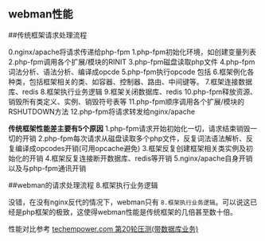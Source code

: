 ## webman性能

##传统框架请求处理流程

0.nginx/apache将请求传递给php-fpm
1.php-fpm初始化环境，如创建变量列表
2.php-fpm调用各个扩展/模块的RINIT
3.php-fpm磁盘读取php文件
4.php-fpm词法分析、语法分析、编译成opcde
5.php-fpm执行opcode 包括
6.框架例化各种类，包括框架相关的类、如容器、控制器、路由、中间键等。
7.框架连接数据库、redis
8.框架执行业务逻辑
9.框架关闭数据库、redis
10.php-fpm释放资源、销毁所有类定义、实例、销毁符号表等
11.php-fpm顺序调用各个扩展/模块的RSHUTDOWN方法
12.php-fpm将请求转发给nginx/apache

**传统框架性能差主要有5个原因**
1.php-fpm请求开始初始化一切，请求结束销毁一切的开销
2.php-fpm每次请求从磁盘读取多个php文件，反复词法语法解析、反复编译成opcodes开销(可用opcache避免)
3.框架反复创建框架相关类实例及初始化的开销
4.框架反复连接断开数据库、redis等开销
5.nginx/apache自身开销以及与php-fpm通讯开销


##webman的请求处理流程
8.框架执行业务逻辑

没错，在没有nginx反代的情况下，webman只有 `8.框架执行业务逻辑`。可以说这已经是php框架的极致，这使得webman性能是传统框架的几倍甚至数十倍。

性能对比参考 [techempower.com 第20轮压测(带数据库业务)](https://www.techempower.com/benchmarks/#section=data-r20&hw=ph&test=db&l=zik073-sf&a=2)

